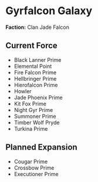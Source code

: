 # Gyrfalcon Galaxy
**Faction:** Clan Jade Falcon
## Current Force
- Black Lanner Prime
- Elemental Point
- Fire Falcon Prime
- Hellbringer Prime
- Hierofalcon Prime
- Howler
- Jade Phoenix Prime
- Kit Fox Prime
- Night Gyr Prime
- Summoner Prime
- Timber Wolf Pryde
- Turkina Prime
## Planned Expansion
- Cougar Prime
- Crossbow Prime
- Executioner Prime
